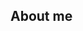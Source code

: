 ## About me
<!--
**krixxie888/krixxie888** is a ✨ _special_ ✨ repository because its `README.md` (this file) appears on your GitHub profile.

Here are some ideas to get you started:

- 🔭 I’m currently working on ... Just getting started, hehehe
- 🌱 I’m currently learning ... HTML, C#, CSS, C, C++, Prompt Engineering, Javascript, Web Dev, SQL, Angular, Data Analytics 
                                (ik its a lot... ehehe 😅.. lowkey struggling tho 🥲... but we got this tho.. 🙌🙂)
- 💬 About me ... INFJ-T 
                   17
                   🇵🇭|🇯🇵 
                   
- 📫 Socials: instagram: bella_donna.belles | discord: xnny_ethrl
- 😄 Pronouns: she/her 
- ⚡ Fun fact: I probab;y have 99 tabs open rn.. 😗 
-->
